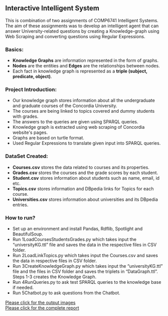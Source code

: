 ## Interactive Intelligent System
 This is combination of two assignments of COMP6741 Intelligent Systems. The aim of these assignments was to develop an intelligent agent that can answer University-related questions by creating a Knowledge-graph using Web Scraping and converting questions using Regular Expressions. 
 
### Basics:
- **Knowledge Graphs** are information represented in the form of graphs.
- **Nodes** are the entities and **Edges** are the relationships between nodes.
- Each fact in knowledge graph is represented as a **triple (subject, predicate, object)**.

### Project Introduction:
- Our knowledge graph stores information about all the undergraduate and graduate courses of the Concordia University.
- The courses are being linked to topics covered and dummy students with grades. 
- The answers to the queries are given using SPARQL queries.
- Knowledge graph is extracted using web scraping of Concordia website's pages.
- Graphs are based on turtle format.
- Used Regular Expressions to translate given input into SPARQL queries.

### DataSet Created:
- **Courses.csv** stores the data related to courses and its properties.
- **Grades.csv** stores the courses and the grade scores by each student.
- **Student.csv** stores information about students such as name, email, id etc.
- **Topics.csv** stores information and DBpedia links for Topics for each course.
- **Universities.csv** stores information about universities and its DBpedia entries.

### How to run?
- Set up an environment and install Pandas, Rdflib, Spotlight and BeautifulSoup.
- Run 1LoadCoursesStudentsGrades.py which takes input the “universityKG.ttl” file and saves the data in the respective files in CSV folder.
- Run 2LoadLinkTopics.py which takes input the Courses.csv and saves the data in respective files in CSV folder.
- Run 3CreateKnowledgeGraph.py which takes input the “universityKG.ttl” file and the files in CSV folder and saves the triplets in “DataGraph.ttl”. Steps 1-3 creates the Knowledge Graph.
- Run 4RunQueries.py to ask test SPARQL queries to the knowledge base if needed.
- Run 5Chatbot.py to ask questions from the Chatbot.

[Please click for the output images](https://github.com/DhwaniSondhi/Interactive-Intelligent-System/tree/master/output%20images)<br/>
[Please click for the complete report](https://github.com/DhwaniSondhi/Interactive-Intelligent-System/blob/master/Report.pdf)
